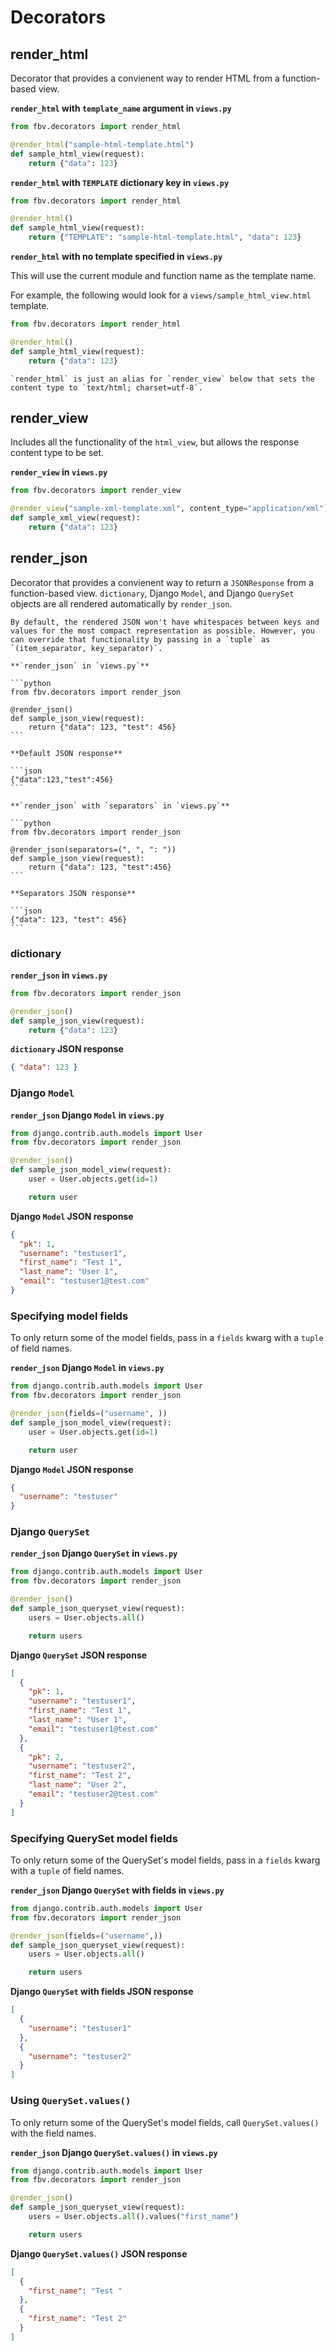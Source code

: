 # Decorators

## render_html

Decorator that provides a convienent way to render HTML from a function-based view.

**`render_html` with `template_name` argument in `views.py`**

```python
from fbv.decorators import render_html

@render_html("sample-html-template.html")
def sample_html_view(request):
    return {"data": 123}
```

**`render_html` with `TEMPLATE` dictionary key in `views.py`**

```python
from fbv.decorators import render_html

@render_html()
def sample_html_view(request):
    return {"TEMPLATE": "sample-html-template.html", "data": 123}
```

**`render_html` with no template specified in `views.py`**

This will use the current module and function name as the template name.

For example, the following would look for a `views/sample_html_view.html` template.

```python
from fbv.decorators import render_html

@render_html()
def sample_html_view(request):
    return {"data": 123}
```

```{note}
`render_html` is just an alias for `render_view` below that sets the content type to `text/html; charset=utf-8`.
```

## render_view

Includes all the functionality of the `html_view`, but allows the response content type to be set.

**`render_view` in `views.py`**

```python
from fbv.decorators import render_view

@render_view("sample-xml-template.xml", content_type="application/xml")
def sample_xml_view(request):
    return {"data": 123}
```

## render_json

Decorator that provides a convienent way to return a `JSONResponse` from a function-based view. `dictionary`, Django `Model`, and Django `QuerySet` objects are all rendered automatically by `render_json`.

````{note}
By default, the rendered JSON won't have whitespaces between keys and values for the most compact representation as possible. However, you can override that functionality by passing in a `tuple` as `(item_separator, key_separator)`.

**`render_json` in `views.py`**

```python
from fbv.decorators import render_json

@render_json()
def sample_json_view(request):
    return {"data": 123, "test": 456}
```

**Default JSON response**

```json
{"data":123,"test":456}
```

**`render_json` with `separators` in `views.py`**

```python
from fbv.decorators import render_json

@render_json(separators=(", ", ": "))
def sample_json_view(request):
    return {"data": 123, "test":456}
```

**Separators JSON response**

```json
{"data": 123, "test": 456}
```

````

### dictionary

**`render_json` in `views.py`**

```python
from fbv.decorators import render_json

@render_json()
def sample_json_view(request):
    return {"data": 123}
```

**`dictionary` JSON response**

```json
{ "data": 123 }
```

### Django `Model`

**`render_json` Django `Model` in `views.py`**

```python
from django.contrib.auth.models import User
from fbv.decorators import render_json

@render_json()
def sample_json_model_view(request):
    user = User.objects.get(id=1)

    return user
```

**Django `Model` JSON response**

```json
{
  "pk": 1,
  "username": "testuser1",
  "first_name": "Test 1",
  "last_name": "User 1",
  "email": "testuser1@test.com"
}
```

### Specifying model fields

To only return some of the model fields, pass in a `fields` kwarg with a `tuple` of field names.

**`render_json` Django `Model` in `views.py`**

```python
from django.contrib.auth.models import User
from fbv.decorators import render_json

@render_json(fields=("username", ))
def sample_json_model_view(request):
    user = User.objects.get(id=1)

    return user
```

**Django `Model` JSON response**

```json
{
  "username": "testuser"
}
```

### Django `QuerySet`

**`render_json` Django `QuerySet` in `views.py`**

```python
from django.contrib.auth.models import User
from fbv.decorators import render_json

@render_json()
def sample_json_queryset_view(request):
    users = User.objects.all()

    return users
```

**Django `QuerySet` JSON response**

```json
[
  {
    "pk": 1,
    "username": "testuser1",
    "first_name": "Test 1",
    "last_name": "User 1",
    "email": "testuser1@test.com"
  },
  {
    "pk": 2,
    "username": "testuser2",
    "first_name": "Test 2",
    "last_name": "User 2",
    "email": "testuser2@test.com"
  }
]
```

### Specifying QuerySet model fields

To only return some of the QuerySet's model fields, pass in a `fields` kwarg with a `tuple` of field names.

**`render_json` Django `QuerySet` with fields in `views.py`**

```python
from django.contrib.auth.models import User
from fbv.decorators import render_json

@render_json(fields=("username",))
def sample_json_queryset_view(request):
    users = User.objects.all()

    return users
```

**Django `QuerySet` with fields JSON response**

```json
[
  {
    "username": "testuser1"
  },
  {
    "username": "testuser2"
  }
]
```

### Using `QuerySet.values()`

To only return some of the QuerySet's model fields, call `QuerySet.values()` with the field names.

**`render_json` Django `QuerySet.values()` in `views.py`**

```python
from django.contrib.auth.models import User
from fbv.decorators import render_json

@render_json()
def sample_json_queryset_view(request):
    users = User.objects.all().values("first_name")

    return users
```

**Django `QuerySet.values()` JSON response**

```json
[
  {
    "first_name": "Test "
  },
  {
    "first_name": "Test 2"
  }
]
```
